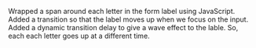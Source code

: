 Wrapped a span around each letter in the form label using JavaScript.
Added a transition so that the label moves up when we focus on the input.
Added a dynamic transition delay to give a wave effect to the lable. So, each each letter goes up at a different time.
